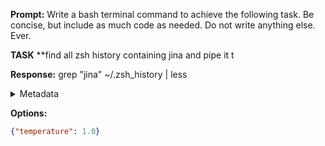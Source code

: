 **Prompt:**
Write a bash terminal command to achieve the following task.
Be concise, but include as much code as needed. Do not write anything else. Ever.

**TASK**
**find all zsh history containing jina and pipe it t


**Response:**
grep "jina" ~/.zsh_history | less

<details><summary>Metadata</summary>

- Duration: 663 ms
- Datetime: 2024-01-14T10:18:13.322535
- Model: gpt-3.5-turbo-0613

</details>

**Options:**
```json
{"temperature": 1.0}
```

